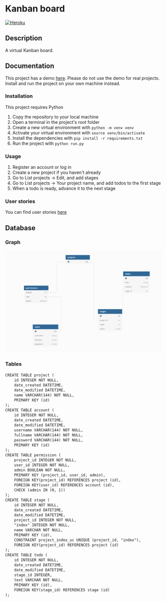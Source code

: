 # Kanban board

[![Heroku](https://heroku-badge.herokuapp.com/?app=tsoha-kanban)](https://tsoha-kanban.herokuapp.com/)

## Description
A virtual Kanban board.

## Documentation

This project has a demo [here](https://tsoha-kanban.herokuapp.com/). Please do not use the demo for real projects. Install and run the project on your own machine instead.

### Installation
This project requires Python

1. Copy the repository to your local machine
2. Open a terminal in the project's root folder
3. Create a new virtual environment with `python -m venv venv`
4. Activate your virtual environment with `source venv/bin/activate`
5. Install the dependencies with `pip install -r requirements.txt`
6. Run the project with `python run.py`

### Usage
1. Register an account or log in
2. Create a new project if you haven't already
3. Go to List projects -> Edit, and add stages
4. Go to List projects -> Your project name, and add todos to the first stage
5. When a todo is ready, advance it to the next stage

### User stories
You can find user stories [here](documentation/user_stories.md)
## Database
### Graph
![graph](documentation/graph.png)
### Tables
```
CREATE TABLE project (
	id INTEGER NOT NULL, 
	date_created DATETIME, 
	date_modified DATETIME, 
	name VARCHAR(144) NOT NULL, 
	PRIMARY KEY (id)
);
CREATE TABLE account (
	id INTEGER NOT NULL, 
	date_created DATETIME, 
	date_modified DATETIME, 
	username VARCHAR(144) NOT NULL, 
	fullname VARCHAR(144) NOT NULL, 
	password VARCHAR(144) NOT NULL, 
	PRIMARY KEY (id)
);
CREATE TABLE permission (
	project_id INTEGER NOT NULL, 
	user_id INTEGER NOT NULL, 
	admin BOOLEAN NOT NULL, 
	PRIMARY KEY (project_id, user_id, admin), 
	FOREIGN KEY(project_id) REFERENCES project (id), 
	FOREIGN KEY(user_id) REFERENCES account (id), 
	CHECK (admin IN (0, 1))
);
CREATE TABLE stage (
	id INTEGER NOT NULL, 
	date_created DATETIME, 
	date_modified DATETIME, 
	project_id INTEGER NOT NULL, 
	"index" INTEGER NOT NULL, 
	name VARCHAR NOT NULL, 
	PRIMARY KEY (id), 
	CONSTRAINT project_index_uc UNIQUE (project_id, "index"), 
	FOREIGN KEY(project_id) REFERENCES project (id)
);
CREATE TABLE todo (
	id INTEGER NOT NULL, 
	date_created DATETIME, 
	date_modified DATETIME, 
	stage_id INTEGER, 
	text VARCHAR NOT NULL, 
	PRIMARY KEY (id), 
	FOREIGN KEY(stage_id) REFERENCES stage (id)
);
```
